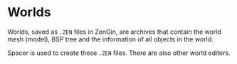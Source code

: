 # Worlds

Worlds, saved as `.ZEN` files in ZenGin, are archives that contain the world mesh (model), BSP tree and the information of all objects in the world.

Spacer is used to create these `.ZEN` files. There are also other world editors.
